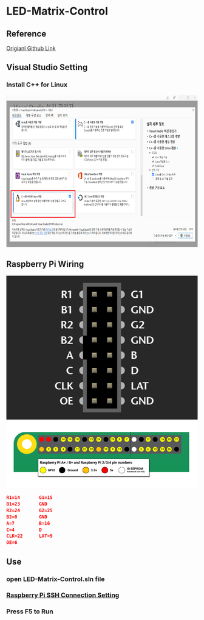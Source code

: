 # LED-Matrix-Control

## Reference
[Origianl Github Link](https://github.com/hzeller/rpi-rgb-led-matrix)


## Visual Studio Setting
### Install C++ for Linux
<img src="./img/1.png" height=400>

## Raspberry Pi Wiring
<img src="./img/2.png" hegiht=400>
<img src="./img/3.png" hegiht=400>

```json
R1=14       G1=15
B1=23       GND
R2=24       G2=25
B2=8        GND
A=7         B=16
C=4         D
CLK=22      LAT=9
OE=6
```

## Use

### open LED-Matrix-Control.sln file
### [Raspberry Pi SSH Connection Setting](https://github.com/Hi-Class/Cpp/blob/main/LED-Matrix-Control/readme/readme.md)
### Press F5 to Run